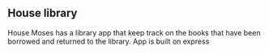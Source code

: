 ## House library

House Moses has a library app that keep track on the books that have been borrowed and returned to the library. App is built on express
